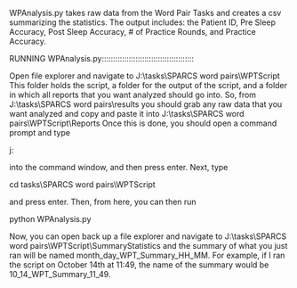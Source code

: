 WPAnalysis.py takes raw data from the Word Pair Tasks and creates a csv summarizing the statistics. 
The output includes: the Patient ID, Pre Sleep Accuracy, Post Sleep Accuracy, # of Practice Rounds, and Practice Accuracy.

RUNNING WPAnalysis.py:::::::::::::::::::::::::::::::::::::::::

Open file explorer and navigate to J:\tasks\SPARCS word pairs\WPTScript
This folder holds the script, a folder for the output of the script, and a folder in which all reports that you 
want analyzed should go into.
So, from J:\tasks\SPARCS word pairs\results you should grab any raw data that you want analyzed and copy and paste
it into J:\tasks\SPARCS word pairs\WPTScript\Reports
Once this is done, you should open a command prompt and type

j:

into the command window, and then press enter. Next, type

cd tasks\SPARCS word pairs\WPTScript

and press enter. Then, from here, you can then run

python WPAnalysis.py

Now, you can open back up a file explorer and navigate to J:\tasks\SPARCS word pairs\WPTScript\SummaryStatistics
and the summary of what you just ran will be named month_day_WPT_Summary_HH_MM. For example, if I ran the script on 
October 14th at 11:49, the name of the summary would be 10_14_WPT_Summary_11_49.